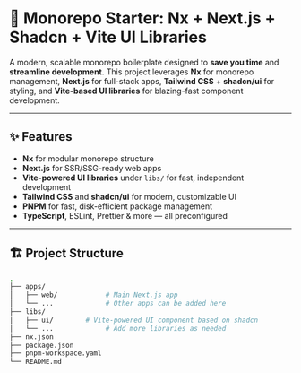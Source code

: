 # 🧱 Monorepo Starter: Nx + Next.js + Shadcn + Vite UI Libraries

A modern, scalable monorepo boilerplate designed to **save you time** and **streamline development**. This project leverages **Nx** for monorepo management, **Next.js** for full-stack apps, **Tailwind CSS** + **shadcn/ui** for styling, and **Vite-based UI libraries** for blazing-fast component development.

---

## ✨ Features

- **Nx** for modular monorepo structure
- **Next.js** for SSR/SSG-ready web apps
- **Vite-powered UI libraries** under `libs/` for fast, independent development
- **Tailwind CSS** and **shadcn/ui** for modern, customizable UI
- **PNPM** for fast, disk-efficient package management
- **TypeScript**, ESLint, Prettier & more — all preconfigured

---

## 🏗️ Project Structure

```bash
.
├── apps/
│   ├── web/            # Main Next.js app
│   └── ...             # Other apps can be added here
├── libs/
│   ├── ui/        # Vite-powered UI component based on shadcn 
│   └── ...             # Add more libraries as needed
├── nx.json
├── package.json
├── pnpm-workspace.yaml
└── README.md

